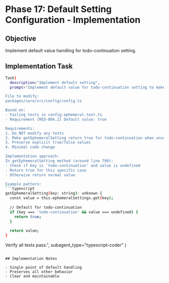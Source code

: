 # Phase 17: Default Setting Configuration - Implementation

## Objective

Implement default value handling for todo-continuation setting.

## Implementation Task

```bash
Task(
  description="Implement default setting",
  prompt="Implement default value for todo-continuation setting to make tests pass.

File to modify:
packages/core/src/config/config.ts

Based on:
- Failing tests in config.ephemeral.test.ts
- Requirement [REQ-004.2] Default value: true

Requirements:
1. Do NOT modify any tests
2. Make getEphemeralSetting return true for todo-continuation when unset
3. Preserve explicit true/false values
4. Minimal code change

Implementation approach:
In getEphemeralSetting method (around line 790):
- Check if key is 'todo-continuation' and value is undefined
- Return true for this specific case
- Otherwise return normal value

Example pattern:
```typescript
getEphemeralSetting(key: string): unknown {
  const value = this.ephemeralSettings.get(key);
  
  // Default for todo-continuation
  if (key === 'todo-continuation' && value === undefined) {
    return true;
  }
  
  return value;
}
```

Verify all tests pass.",
  subagent_type="typescript-coder"
)
```

## Implementation Notes

- Single point of default handling
- Preserves all other behavior
- Clear and maintainable